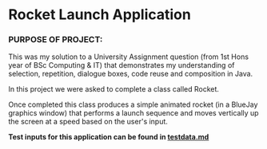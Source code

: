 <h1> Rocket Launch Application </h1>

<h3> PURPOSE OF PROJECT: </h3>

This was my solution to a University Assignment question (from 1st Hons year of BSc Computing & IT) that 
demonstrates my understanding of selection, repetition, dialogue boxes, code reuse and composition in Java.

In this project we were asked to complete a class called Rocket. 

Once completed this class produces a simple animated rocket (in 
a BlueJay graphics window) that performs a launch sequence and moves vertically up the screen at a speed based on the user's input.

**Test inputs for this application can be found in [testdata.md](https://github.com/Boystavros/Github_Public_Repo/blob/master/JavaProjects/Rocket_Launch/testdata.md)**


